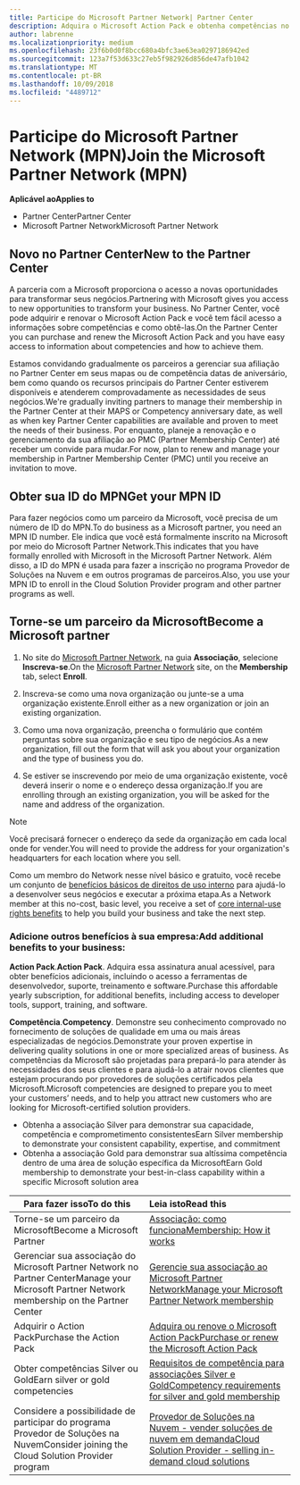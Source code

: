 ```yaml
---
title: Participe do Microsoft Partner Network| Partner Center
description: Adquira o Microsoft Action Pack e obtenha competências no Partner Center
author: labrenne
ms.localizationpriority: medium
ms.openlocfilehash: 23f6b0d0f8bcc680a4bfc3ae63ea0297186942ed
ms.sourcegitcommit: 123a7f53d633c27eb5f982926d856de47afb1042
ms.translationtype: MT
ms.contentlocale: pt-BR
ms.lasthandoff: 10/09/2018
ms.locfileid: "4489712"
---
```

# <a name="join-the-microsoft-partner-network-mpn"></a><span data-ttu-id="57ce2-103">Participe do Microsoft Partner Network (MPN)</span><span class="sxs-lookup"><span data-stu-id="57ce2-103">Join the Microsoft Partner Network (MPN)</span></span>

**<span data-ttu-id="57ce2-104">Aplicável ao</span><span class="sxs-lookup"><span data-stu-id="57ce2-104">Applies to</span></span>**

-  <span data-ttu-id="57ce2-105">Partner Center</span><span class="sxs-lookup"><span data-stu-id="57ce2-105">Partner Center</span></span>
-  <span data-ttu-id="57ce2-106">Microsoft Partner Network</span><span class="sxs-lookup"><span data-stu-id="57ce2-106">Microsoft Partner Network</span></span>

## <a name="new-to-the-partner-center"></a><span data-ttu-id="57ce2-107">Novo no Partner Center</span><span class="sxs-lookup"><span data-stu-id="57ce2-107">New to the Partner Center</span></span>

 <span data-ttu-id="57ce2-108">A parceria com a Microsoft proporciona o acesso a novas oportunidades para transformar seus negócios.</span><span class="sxs-lookup"><span data-stu-id="57ce2-108">Partnering with Microsoft gives you access to new opportunities to transform your business.</span></span> <span data-ttu-id="57ce2-109">No Partner Center, você pode adquirir e renovar o Microsoft Action Pack e você tem fácil acesso a informações sobre competências e como obtê-las.</span><span class="sxs-lookup"><span data-stu-id="57ce2-109">On the Partner Center you can purchase and renew the Microsoft Action Pack and you have easy access to information about competencies and how to achieve them.</span></span>

 <span data-ttu-id="57ce2-110">Estamos convidando gradualmente os parceiros a gerenciar sua afiliação no Partner Center em seus mapas ou de competência datas de aniversário, bem como quando os recursos principais do Partner Center estiverem disponíveis e atenderem comprovadamente as necessidades de seus negócios.</span><span class="sxs-lookup"><span data-stu-id="57ce2-110">We're gradually inviting partners to manage their membership in the Partner Center at their MAPS or Competency anniversary date, as well as when key Partner Center capabilities are available and proven to meet the needs of their business.</span></span>  <span data-ttu-id="57ce2-111">Por enquanto, planeje a renovação e o gerenciamento da sua afiliação ao PMC (Partner Membership Center) até receber um convide para mudar.</span><span class="sxs-lookup"><span data-stu-id="57ce2-111">For now, plan to renew and manage your membership in Partner Membership Center (PMC) until you receive an invitation to move.</span></span>

## <a name="get-your-mpn-id"></a><span data-ttu-id="57ce2-112">Obter sua ID do MPN</span><span class="sxs-lookup"><span data-stu-id="57ce2-112">Get your MPN ID</span></span>

<span data-ttu-id="57ce2-113">Para fazer negócios como um parceiro da Microsoft, você precisa de um número de ID do MPN.</span><span class="sxs-lookup"><span data-stu-id="57ce2-113">To do business as a Microsoft partner, you need an MPN ID number.</span></span> <span data-ttu-id="57ce2-114">Ele indica que você está formalmente inscrito na Microsoft por meio do Microsoft Partner Network.</span><span class="sxs-lookup"><span data-stu-id="57ce2-114">This indicates that you have formally enrolled with Microsoft in the Microsoft Partner Network.</span></span> <span data-ttu-id="57ce2-115">Além disso, a ID do MPN é usada para fazer a inscrição no programa Provedor de Soluções na Nuvem e em outros programas de parceiros.</span><span class="sxs-lookup"><span data-stu-id="57ce2-115">Also, you use your MPN ID to enroll in the Cloud Solution Provider program and other partner programs as well.</span></span>  

## <a name="become-a-microsoft-partner"></a><span data-ttu-id="57ce2-116">Torne-se um parceiro da Microsoft</span><span class="sxs-lookup"><span data-stu-id="57ce2-116">Become a Microsoft partner</span></span>

1.  <span data-ttu-id="57ce2-117">No site do [Microsoft Partner Network](https://partner.microsoft.com/en-us/membership), na guia **Associação**, selecione **Inscreva-se**.</span><span class="sxs-lookup"><span data-stu-id="57ce2-117">On the [Microsoft Partner Network](https://partner.microsoft.com/en-us/membership) site, on the **Membership** tab, select **Enroll**.</span></span> 

2.  <span data-ttu-id="57ce2-118">Inscreva-se como uma nova organização ou junte-se a uma organização existente.</span><span class="sxs-lookup"><span data-stu-id="57ce2-118">Enroll either as a new organization or join an existing organization.</span></span>

3.  <span data-ttu-id="57ce2-119">Como uma nova organização, preencha o formulário que contém perguntas sobre sua organização e seu tipo de negócios.</span><span class="sxs-lookup"><span data-stu-id="57ce2-119">As a new organization, fill out the form that will ask you about your organization and the type of business you do.</span></span>

4.  <span data-ttu-id="57ce2-120">Se estiver se inscrevendo por meio de uma organização existente, você deverá inserir o nome e o endereço dessa organização.</span><span class="sxs-lookup"><span data-stu-id="57ce2-120">If you are enrolling through an existing organization, you will be asked for the name and address of the organization.</span></span>

> [!NOTE]  
>  <span data-ttu-id="57ce2-121">Você precisará fornecer o endereço da sede da organização em cada local onde for vender.</span><span class="sxs-lookup"><span data-stu-id="57ce2-121">You will need to provide the address for your organization's headquarters for each location where you sell.</span></span>

<span data-ttu-id="57ce2-122">Como um membro do Network nesse nível básico e gratuito, você recebe um conjunto de [benefícios básicos de direitos de uso interno](https://partner.microsoft.com/membership/core-benefits) para ajudá-lo a desenvolver seus negócios e executar a próxima etapa.</span><span class="sxs-lookup"><span data-stu-id="57ce2-122">As a Network member at this no-cost, basic level, you receive a set of [core internal-use rights benefits](https://partner.microsoft.com/membership/core-benefits) to help you build your business and take the next step.</span></span> 

### <a name="add-additional-benefits-to-your-business"></a><span data-ttu-id="57ce2-123">Adicione outros benefícios à sua empresa:</span><span class="sxs-lookup"><span data-stu-id="57ce2-123">Add additional benefits to your business:</span></span> 

<span data-ttu-id="57ce2-124">**Action Pack**.</span><span class="sxs-lookup"><span data-stu-id="57ce2-124">**Action Pack**.</span></span> <span data-ttu-id="57ce2-125">Adquira essa assinatura anual acessível, para obter benefícios adicionais, incluindo o acesso a ferramentas de desenvolvedor, suporte, treinamento e software.</span><span class="sxs-lookup"><span data-stu-id="57ce2-125">Purchase this affordable yearly subscription, for additional benefits, including access to developer tools, support, training, and software.</span></span>

<span data-ttu-id="57ce2-126">**Competência**.</span><span class="sxs-lookup"><span data-stu-id="57ce2-126">**Competency**.</span></span> <span data-ttu-id="57ce2-127">Demonstre seu conhecimento comprovado no fornecimento de soluções de qualidade em uma ou mais áreas especializadas de negócios.</span><span class="sxs-lookup"><span data-stu-id="57ce2-127">Demonstrate your proven expertise in delivering quality solutions in one or more specialized areas of business.</span></span> <span data-ttu-id="57ce2-128">As competências da Microsoft são projetadas para prepará-lo para atender às necessidades dos seus clientes e para ajudá-lo a atrair novos clientes que estejam procurando por provedores de soluções certificados pela Microsoft.</span><span class="sxs-lookup"><span data-stu-id="57ce2-128">Microsoft competencies are designed to prepare you to meet your customers’ needs, and to help you attract new customers who are looking for Microsoft-certified solution providers.</span></span> 

- <span data-ttu-id="57ce2-129">Obtenha a associação Silver para demonstrar sua capacidade, competência e comprometimento consistentes</span><span class="sxs-lookup"><span data-stu-id="57ce2-129">Earn Silver membership to demonstrate your consistent capability, expertise, and commitment</span></span>
- <span data-ttu-id="57ce2-130">Obtenha a associação Gold para demonstrar sua altíssima competência dentro de uma área de solução específica da Microsoft</span><span class="sxs-lookup"><span data-stu-id="57ce2-130">Earn Gold membership to demonstrate your best-in-class capability within a specific Microsoft solution area</span></span>

|**<span data-ttu-id="57ce2-131">Para fazer isso</span><span class="sxs-lookup"><span data-stu-id="57ce2-131">To do this</span></span>**   |**<span data-ttu-id="57ce2-132">Leia isto</span><span class="sxs-lookup"><span data-stu-id="57ce2-132">Read this</span></span>**   |
|------------------|:---------------|
|<span data-ttu-id="57ce2-133">Torne-se um parceiro da Microsoft</span><span class="sxs-lookup"><span data-stu-id="57ce2-133">Become a Microsoft Partner</span></span>|[<span data-ttu-id="57ce2-134">Associação: como funciona</span><span class="sxs-lookup"><span data-stu-id="57ce2-134">Membership: How it works</span></span>](https://partner.microsoft.com/membership/how-it-works)|
<span data-ttu-id="57ce2-135">Gerenciar sua associação do Microsoft Partner Network no Partner Center</span><span class="sxs-lookup"><span data-stu-id="57ce2-135">Manage your Microsoft Partner Network membership on the Partner Center</span></span>   |[<span data-ttu-id="57ce2-136">Gerencie sua associação ao Microsoft Partner Network</span><span class="sxs-lookup"><span data-stu-id="57ce2-136">Manage your Microsoft Partner Network membership</span></span>](mpn-overview.md)
|<span data-ttu-id="57ce2-137">Adquirir o Action Pack</span><span class="sxs-lookup"><span data-stu-id="57ce2-137">Purchase the Action Pack</span></span>   |[<span data-ttu-id="57ce2-138">Adquira ou renove o Microsoft Action Pack</span><span class="sxs-lookup"><span data-stu-id="57ce2-138">Purchase or renew the Microsoft Action Pack</span></span>](https://msdn.microsoft.com/partner-center/mpn-get-action-pack)|
|<span data-ttu-id="57ce2-139">Obter competências Silver ou Gold</span><span class="sxs-lookup"><span data-stu-id="57ce2-139">Earn silver or gold competencies</span></span>   |[<span data-ttu-id="57ce2-140">Requisitos de competência para associações Silver e Gold</span><span class="sxs-lookup"><span data-stu-id="57ce2-140">Competency requirements for silver and gold membership</span></span>](https://msdn.microsoft.com/en-us/partner-center/learn-about-competencies)|
|<span data-ttu-id="57ce2-141">Considere a possibilidade de participar do programa Provedor de Soluções na Nuvem</span><span class="sxs-lookup"><span data-stu-id="57ce2-141">Consider joining the Cloud Solution Provider program</span></span>|[<span data-ttu-id="57ce2-142">Provedor de Soluções na Nuvem - vender soluções de nuvem em demanda</span><span class="sxs-lookup"><span data-stu-id="57ce2-142">Cloud Solution Provider - selling in-demand cloud solutions</span></span>](csp-overview.md)|
